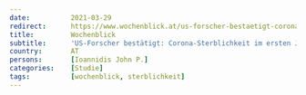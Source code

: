```yaml
---
date:          2021-03-29
redirect:      https://www.wochenblick.at/us-forscher-bestaetigt-corona-sterblichkeit-im-ersten-jahr-aeusserst-niedrig/
title:         Wochenblick
subtitle:      'US-Forscher bestätigt: Corona-Sterblichkeit im ersten Jahr äußerst niedrig'
country:       AT
persons:       [Ioannidis John P.]
categories:    [Studie]
tags:          [wochenblick, sterblichkeit]
---
```

